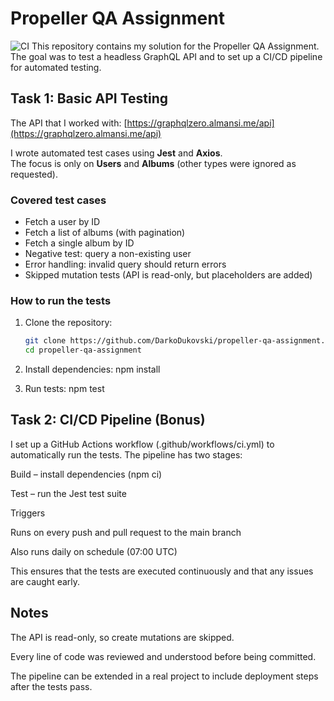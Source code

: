 # Propeller QA Assignment
![CI](https://github.com/DarkoDukovski/propeller-qa-assignment/actions/workflows/ci.yml/badge.svg)
This repository contains my solution for the Propeller QA Assignment.  
The goal was to test a headless GraphQL API and to set up a CI/CD pipeline for automated testing.


## Task 1: Basic API Testing

The API that I worked with: [https://graphqlzero.almansi.me/api](https://graphqlzero.almansi.me/api)  

I wrote automated test cases using **Jest** and **Axios**.  
The focus is only on **Users** and **Albums** (other types were ignored as requested).

### Covered test cases
- Fetch a user by ID  
- Fetch a list of albums (with pagination)  
- Fetch a single album by ID  
- Negative test: query a non-existing user  
- Error handling: invalid query should return errors  
- Skipped mutation tests (API is read-only, but placeholders are added)

### How to run the tests
1. Clone the repository:
   ```bash
   git clone https://github.com/DarkoDukovski/propeller-qa-assignment.git
   cd propeller-qa-assignment

2. Install dependencies:
npm install

3. Run tests:
npm test

## Task 2: CI/CD Pipeline (Bonus)

I set up a GitHub Actions workflow (.github/workflows/ci.yml) to automatically run the tests.
The pipeline has two stages:

Build – install dependencies (npm ci)

Test – run the Jest test suite

Triggers

Runs on every push and pull request to the main branch

Also runs daily on schedule (07:00 UTC)

This ensures that the tests are executed continuously and that any issues are caught early.

## Notes

The API is read-only, so create mutations are skipped.

Every line of code was reviewed and understood before being committed.

The pipeline can be extended in a real project to include deployment steps after the tests pass.

